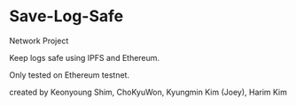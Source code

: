 # Save-Log-Safe
Network Project

Keep logs safe using IPFS and Ethereum.

Only tested on Ethereum testnet.

created by Keonyoung Shim, ChoKyuWon, Kyungmin Kim (Joey), Harim Kim
